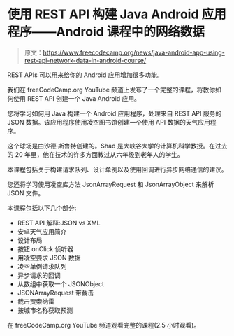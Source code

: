 # 使用 REST API 构建 Java Android 应用程序——Android 课程中的网络数据

> 原文：<https://www.freecodecamp.org/news/java-android-app-using-rest-api-network-data-in-android-course/>

REST APIs 可以用来给你的 Android 应用增加很多功能。

我们在 freeCodeCamp.org YouTube 频道上发布了一个完整的课程，将教你如何使用 REST API 创建一个 Java Android 应用。

您将学习如何用 Java 构建一个 Android 应用程序，处理来自 REST API 服务的 JSON 数据。该应用程序使用凌空图书馆创建一个使用 API 数据的天气应用程序。

这个球场是由沙德·斯鲁特创建的。Shad 是大峡谷大学的计算机科学教授。在过去的 20 年里，他在技术的许多方面教过从六年级到老年人的学生。

本课程包括关于构建请求队列、设计单例以及使用回调进行异步网络通信的建议。

您还将学习使用凌空库方法 JsonArrayRequest 和 JsonArrayObject 来解析 JSON 文件。

本课程包括以下几个部分:

*   REST API 解释:JSON vs XML
*   安卓天气应用简介
*   设计布局
*   按钮 onClick 侦听器
*   用凌空要求 JSON 数据
*   凌空单例请求队列
*   异步请求的回调
*   从数组中获取一个 JSONObject
*   JSONArrayRequest 带截击
*   截击贾索纳雷
*   按城市名称获取预测

在 freeCodeCamp.org YouTube 频道观看完整的课程(2.5 小时观看)。